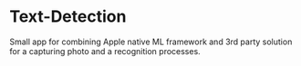 # Text-Detection
Small app for combining Apple native ML framework and 3rd party solution for a capturing photo and a recognition processes. 
